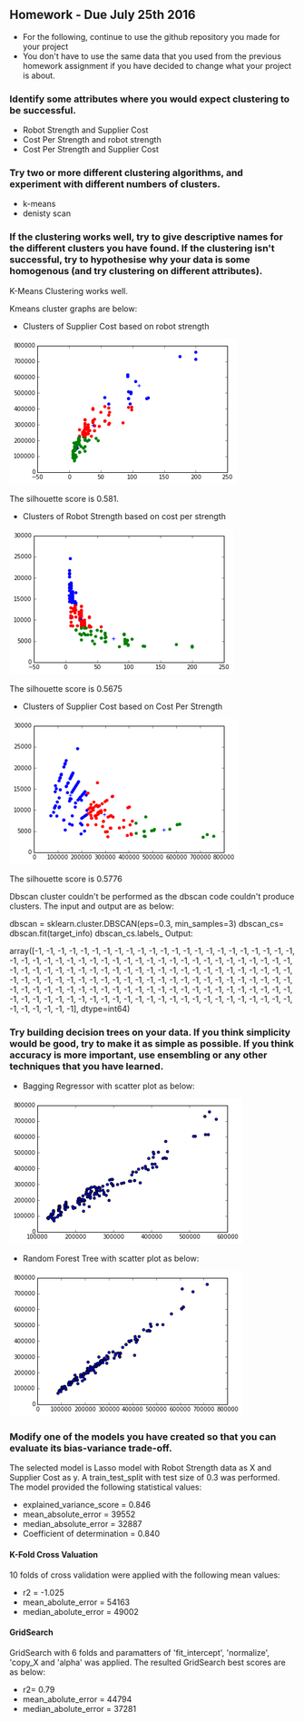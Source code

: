 
## Homework - Due July 25th 2016

* For the following, continue to use the github repository you made for your project
* You don't have to use the same data that you used from the previous homework assignment if you have decided to change what your project is about.

### Identify some attributes where you would expect clustering to be successful.

- Robot Strength and Supplier Cost 
- Cost Per Strength and robot strength 
- Cost Per Strength and Supplier Cost

### Try two or more different clustering algorithms, and experiment with different numbers of clusters.
- k-means 
- denisty scan 

### If the clustering works well, try to give descriptive names for the different clusters you have found. If the clustering isn't successful, try to hypothesise why your data is some homogenous (and try clustering on different attributes).

K-Means Clustering works well. 

Kmeans cluster graphs are below: 

* Clusters of Supplier Cost based on robot strength

![tag](cluster_Strength&Cost.png)

The silhouette score is 0.581. 

* Clusters of Robot Strength based on cost per strength

![tag](cluster_CPS_and_robot_strength.png)

The silhouette score is 0.5675

* Clusters of Supplier Cost based on Cost Per Strength 

![tag](cluster_SupplierCost_and_costPerStrength.png)

The silhouette score is 0.5776

Dbscan cluster couldn't be performed as the dbscan code couldn't produce clusters. The input and output are as below:

dbscan = sklearn.cluster.DBSCAN(eps=0.3, min_samples=3)
dbscan_cs= dbscan.fit(target_info)
dbscan_cs.labels_ 
Output: 

array([-1, -1, -1, -1, -1, -1, -1, -1, -1, -1, -1, -1, -1, -1, -1, -1, -1,
       -1, -1, -1, -1, -1, -1, -1, -1, -1, -1, -1, -1, -1, -1, -1, -1, -1,
       -1, -1, -1, -1, -1, -1, -1, -1, -1, -1, -1, -1, -1, -1, -1, -1, -1,
       -1, -1, -1, -1, -1, -1, -1, -1, -1, -1, -1, -1, -1, -1, -1, -1, -1,
       -1, -1, -1, -1, -1, -1, -1, -1, -1, -1, -1, -1, -1, -1, -1, -1, -1,
       -1, -1, -1, -1, -1, -1, -1, -1, -1, -1, -1, -1, -1, -1, -1, -1, -1,
       -1, -1, -1, -1, -1, -1, -1, -1, -1, -1, -1, -1, -1, -1, -1, -1, -1,
       -1, -1, -1, -1, -1, -1, -1, -1, -1, -1, -1, -1, -1, -1, -1, -1, -1,
       -1, -1, -1, -1, -1, -1, -1, -1, -1, -1, -1, -1, -1, -1, -1, -1, -1,
       -1], dtype=int64)


### Try building decision trees on your data. If you think simplicity would be good, try to make it as simple as possible. If you think accuracy is more important, use ensembling or any other techniques that you have learned.

* Bagging Regressor with scatter plot as below:
 
![whatever](baggingRegScat.png)

* Random Forest Tree with scatter plot as below:

![whatever](RandomFroestTreeScat.png)

### Modify one of the models you have created so that you can evaluate its bias-variance trade-off. 

The selected model is Lasso model with Robot Strength data as X and Supplier Cost as y. A train_test_split with test size of 0.3 was performed. The model provided the following statistical values: 
* explained_variance_score = 0.846
* mean_absolute_error = 39552
* median_absolute_error = 32887
* Coefficient of determination = 0.840

#### K-Fold Cross Valuation 

10 folds of cross validation were applied with the following mean values: 
* r2 = -1.025
* mean_abolute_error = 54163
* median_abolute_error = 49002

#### GridSearch 

GridSearch with 6 folds and paramatters of 'fit_intercept', 'normalize', 'copy_X and 'alpha' was applied. The resulted GridSearch best scores are as below: 

* r2= 0.79
* mean_abolute_error = 44794
* median_abolute_error = 37281
